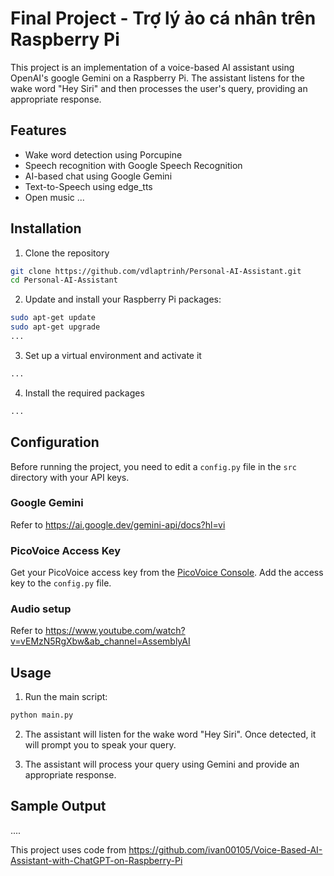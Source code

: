 # Final Project - Trợ lý ảo cá nhân trên Raspberry Pi
This project is an implementation of a voice-based AI assistant using OpenAI's google Gemini on a Raspberry Pi. The assistant listens for the wake word "Hey Siri" and then processes the user's query, providing an appropriate response.

## Features
- Wake word detection using Porcupine
- Speech recognition with Google Speech Recognition
- AI-based chat using Google Gemini
- Text-to-Speech using edge_tts
- Open music
...

## Installation
1. Clone the repository
```bash
git clone https://github.com/vdlaptrinh/Personal-AI-Assistant.git
cd Personal-AI-Assistant
```
2. Update and install your Raspberry Pi packages:
```bash
sudo apt-get update
sudo apt-get upgrade
...
```
3. Set up a virtual environment and activate it
```bash
...
```
4. Install the required packages
```bash
...
```

## Configuration
Before running the project, you need to edit a `config.py` file in the `src` directory with your API keys. 
### Google Gemini
Refer to https://ai.google.dev/gemini-api/docs?hl=vi
### PicoVoice Access Key
Get your PicoVoice access key from the [PicoVoice Console](https://picovoice.ai/ "PicoVoice Console"). Add the access key to the `config.py` file.
### Audio setup
Refer to https://www.youtube.com/watch?v=vEMzN5RgXbw&ab_channel=AssemblyAI

## Usage
1. Run the main script:
```bash
python main.py
```
2. The assistant will listen for the wake word "Hey Siri". Once detected, it will prompt you to speak your query.

3. The assistant will process your query using Gemini and provide an appropriate response.

## Sample Output
....

This project uses code from https://github.com/ivan00105/Voice-Based-AI-Assistant-with-ChatGPT-on-Raspberry-Pi
